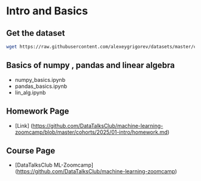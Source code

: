 # Intro and Basics

## Get the dataset 

```bash 
wget https://raw.githubusercontent.com/alexeygrigorev/datasets/master/car_fuel_efficiency.csv

```

## Basics of numpy , pandas and linear algebra
- numpy_basics.ipynb
- pandas_basics.ipynb
- lin_alg.ipynb

## Homework Page 
- [Link] (https://github.com/DataTalksClub/machine-learning-zoomcamp/blob/master/cohorts/2025/01-intro/homework.md)

## Course Page 
- [DataTalksClub ML-Zoomcamp] (https://github.com/DataTalksClub/machine-learning-zoomcamp)
